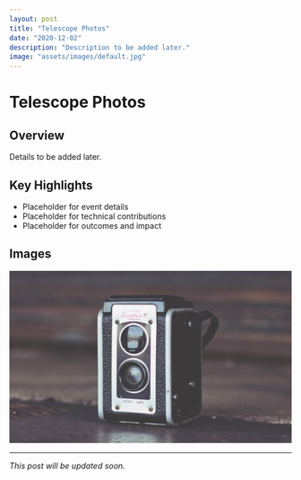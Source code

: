 ```yaml
---
layout: post
title: "Telescope Photos"
date: "2020-12-02"
description: "Description to be added later."
image: "assets/images/default.jpg"
---
```


# Telescope Photos

## Overview
Details to be added later.

## Key Highlights
- Placeholder for event details
- Placeholder for technical contributions
- Placeholder for outcomes and impact

## Images
![Placeholder](assets/images/default.jpg)

---

*This post will be updated soon.*
